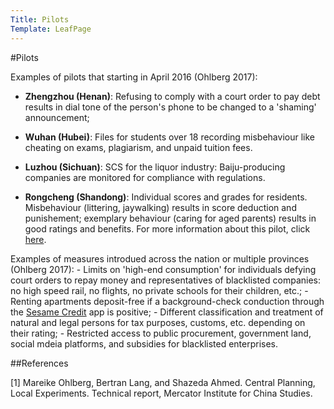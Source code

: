 ```yaml
---
Title: Pilots
Template: LeafPage
---
```


#Pilots

Examples of pilots that starting in April 2016 (Ohlberg 2017):

  - **Zhengzhou (Henan)**: Refusing to comply with a court order to pay debt results in dial tone of the person's phone to be changed to a 'shaming' announcement;
  
  - **Wuhan (Hubei)**: Files for students over 18 recording misbehaviour like cheating on exams, plagiarism, and unpaid tuition fees.
  
  - **Luzhou (Sichuan)**: SCS for the liquor industry: Baiju-producing companies are monitored for compliance with regulations.
  
  - **Rongcheng (Shandong)**: Individual scores and grades for residents. Misbehaviour (littering, jaywalking) results in score deduction and punishement; exemplary behaviour (caring for aged parents) results in good ratings and benefits. For more information about this pilot, click [here](/course/course/credit-scores/Social_Credit_Scores/china/plan/pilots/rongcheng). 
  
  Examples of measures introdued across the nation or multiple provinces (Ohlberg 2017):
    - Limits on 'high-end consumption' for individuals defying court orders to repay money and representatives of blacklisted companies: no high speed rail, no flights, no private schools for their children, etc.;
    - Renting apartments deposit-free if a background-check conduction through the [Sesame Credit](/course/course/credit-scores/Social_Credit_Scores/china/plan/scoring/3/sesamecredit) app is positive; 
    - Different classification and treatment of natural and legal persons for tax purposes, customs, etc. depending on their rating;
    - Restricted access to public procurement, government land, social mdeia platforms, and subsidies for blacklisted enterprises. 

##References

[1] Mareike Ohlberg, Bertran Lang, and Shazeda Ahmed. Central Planning, Local Experiments. Technical report, Mercator Institute for China Studies. 
